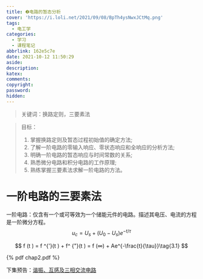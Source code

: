 ```yaml
---
title: ❷电路的暂态分析
cover: 'https://i.loli.net/2021/09/08/BpTh4ysNwxJCtMq.png'
tags:
  - 电工学
categories:
  - 学习
  - 课程笔记
abbrlink: 162e5c7e
date: 2021-10-12 11:50:29
aside:
description:
katex:
comments:
copyright:
password:
hidden:
---
```


> 关键词：换路定则，三要素法

> 目标：
>
> 1. 掌握换路定则及暂态过程初始值的确定方法;
> 2. 了解一阶电路的零输入响应、零状态响应和全响应的分析方法;
> 3. 明确一阶电路的暂态响应与时间常数的关系;
> 4. 熟悉微分电路和积分电路的工作原理;
> 5. 熟练掌握三要素法求解一阶电路的方法。

# 一阶电路的三要素法

一阶电路：仅含有一个或可等效为一个储能元件的电路。描述其电压、电流的方程是一阶微分方程。
$$
u_c=U_s+(U_0-U_s)e^{-t/\tau}\tag{RC}
$$

$$
f (t ) = f ^{'}(t ) + f^ {"}(t ) = f (∞) + Ae^{-\frac{t}{\tau}}\tag{3.1}
$$

{% pdf chap2.pdf %}

下集预告：[谐振、互感及三相交流电路](http://eelab.zju.edu.cn/document/CircuitTheory/jia/chap4.pdf)

